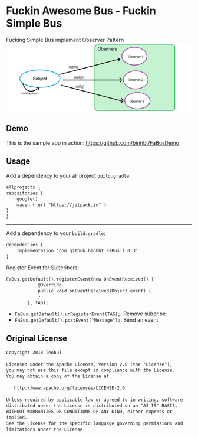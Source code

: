 
Fuckin Awesome Bus - Fuckin Simple Bus
=================

Fucking Simple Bus implement Observer Pattern
![Demo](https://github.com/binhbt/FaBus/raw/master/observer.png)

Demo
-------
This is the sample app in action:
https://github.com/binhbt/FaBusDemo


Usage
-------
Add a dependency to your all project `build.gradle`:

    allprojects {
    repositories {
        google()
        maven { url "https://jitpack.io" }
    }
    }

-------
Add a dependency to your `build.gradle`:

    dependencies {
        implementation 'com.github.binhbt:FaBus:1.0.3'
    }


Register Event for Subcribers:

```
FaBus.getDefault().registerEvent(new OnEventReceived() {
            @Override
            public void onEventReceived(Object event) {
            }
        }, TAG);
```
 - `FaBus.getDefault().unRegisterEvent(TAG);`: Remove subcribe
 - `FaBus.getDefault().postEvent("Message");`: Send an event
 

Original License
-------

    Copyright 2018 leobui

    Licensed under the Apache License, Version 2.0 (the "License");
    you may not use this file except in compliance with the License.
    You may obtain a copy of the License at

       http://www.apache.org/licenses/LICENSE-2.0

    Unless required by applicable law or agreed to in writing, software
    distributed under the License is distributed on an "AS IS" BASIS,
    WITHOUT WARRANTIES OR CONDITIONS OF ANY KIND, either express or implied.
    See the License for the specific language governing permissions and
    limitations under the License.



